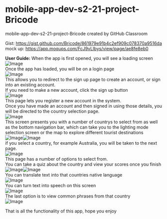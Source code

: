 # mobile-app-dev-s2-21-project-Bricode
mobile-app-dev-s2-21-project-Bricode created by GitHub Classroom


Gist: https://gist.github.com/Bricode/861979e91b4c2ef909c078370a9516da
mock up: https://app.moqups.com/FcJ9vLIbys/view/page/ae8fe8eb0

**User Guide:**
When the app is first opened, you will see a loading screen  
![Image](images/CatLoader.PNG)  
Once the app has loaded, you will be on a login page  
![Image](images/Login.PNG)  
This allows you to redirect to the sign up page to create an account, or sign into an existing account.  
If you need to make a new account, click the sign up button  
![Image](images/Register.PNG)  
This page lets you register a new account in the system.  
Once you have made an account and then signed in using those details, you will be directed to the country selection page.  
![Image](images/CountryOptions.PNG)  
This screen presents you with a number of countrys to select from as well as the bottom navigation bar, which can take you to the lighting mode selection screen or the map to explore different tourist destinations  
![Image](images/Lightingmode.PNG)![Image](images/Maps.PNG)  
if you select a country, for example Australia, you will be taken to the next page.  
![Image](images/countrySelected.PNG)  
This page has a number of options to select from.  
You can take a quiz about the country and view your scores once you finish  
![Image](images/Quiz.PNG)![Image](images/QuizResults.PNG)  
You can translate text into that countries native language  
![Image](images/Translation.PNG)  
You can turn text into speech on this screen  
![Image](images/TextToSpeech.PNG)  
The last option is to view common phrases from that country  
![Image](images/phrases.PNG)  

That is all the functionality of this app, hope you enjoy  
